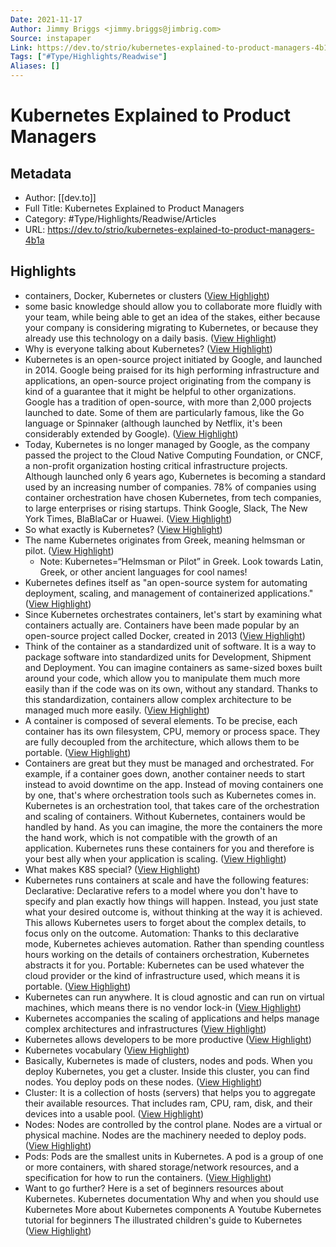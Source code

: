 ```yaml
---
Date: 2021-11-17
Author: Jimmy Briggs <jimmy.briggs@jimbrig.com>
Source: instapaper
Link: https://dev.to/strio/kubernetes-explained-to-product-managers-4b1a
Tags: ["#Type/Highlights/Readwise"]
Aliases: []
---
```

# Kubernetes Explained to Product Managers

## Metadata
- Author: [[dev.to]]
- Full Title: Kubernetes Explained to Product Managers
- Category: #Type/Highlights/Readwise/Articles
- URL: https://dev.to/strio/kubernetes-explained-to-product-managers-4b1a

## Highlights
- containers, Docker, Kubernetes or clusters ([View Highlight](https://instapaper.com/read/1354348908/14361539))
- some basic knowledge should allow you to collaborate more fluidly with your team, while being able to get an idea of the stakes, either because your company is considering migrating to Kubernetes, or because they already use this technology on a daily basis. ([View Highlight](https://instapaper.com/read/1354348908/14361542))
- Why is everyone talking about Kubernetes? ([View Highlight](https://instapaper.com/read/1354348908/14361545))
- Kubernetes is an open-source project initiated by Google, and launched in 2014. Google being praised for its high performing infrastructure and applications, an open-source project originating from the company is kind of a guarantee that it might be helpful to other organizations. Google has a tradition of open-source, with more than 2,000 projects launched to date. Some of them are particularly famous, like the Go language or Spinnaker (although launched by Netflix, it's been considerably extended by Google). ([View Highlight](https://instapaper.com/read/1354348908/14361549))
- Today, Kubernetes is no longer managed by Google, as the company passed the project to the Cloud Native Computing Foundation, or CNCF, a non-profit organization hosting critical infrastructure projects.
  Although launched only 6 years ago, Kubernetes is becoming a standard used by an increasing number of companies. 78% of companies using container orchestration have chosen Kubernetes, from tech companies, to large enterprises or rising startups. Think Google, Slack, The New York Times, BlaBlaCar or Huawei. ([View Highlight](https://instapaper.com/read/1354348908/14361552))
- So what exactly is Kubernetes? ([View Highlight](https://instapaper.com/read/1354348908/14361555))
- The name Kubernetes originates from Greek, meaning helmsman or pilot. ([View Highlight](https://instapaper.com/read/1354348908/14361566))
    - Note: Kubernetes=“Helmsman or Pilot” in Greek. Look towards Latin, Greek, or other ancient languages for cool names!
- Kubernetes defines itself as "an open-source system for automating deployment, scaling, and management of containerized applications." ([View Highlight](https://instapaper.com/read/1354348908/14361568))
- Since Kubernetes orchestrates containers, let's start by examining what containers actually are.
  Containers have been made popular by an open-source project called Docker, created in 2013 ([View Highlight](https://instapaper.com/read/1354348908/14361569))
- Think of the container as a standardized unit of software. It is a way to package software into standardized units for Development, Shipment and Deployment.
  You can imagine containers as same-sized boxes built around your code, which allow you to manipulate them much more easily than if the code was on its own, without any standard.
  Thanks to this standardization, containers allow complex architecture to be managed much more easily. ([View Highlight](https://instapaper.com/read/1354348908/14361570))
- A container is composed of several elements. To be precise, each container has its own filesystem, CPU, memory or process space. They are fully decoupled from the architecture, which allows them to be portable. ([View Highlight](https://instapaper.com/read/1354348908/14361571))
- Containers are great but they must be managed and orchestrated. For example, if a container goes down, another container needs to start instead to avoid downtime on the app.
  Instead of moving containers one by one, that's where orchestration tools such as Kubernetes comes in. Kubernetes is an orchestration tool, that takes care of the orchestration and scaling of containers. Without Kubernetes, containers would be handled by hand. As you can imagine, the more the containers the more the hand work, which is not compatible with the growth of an application.
  Kubernetes runs these containers for you and therefore is your best ally when your application is scaling. ([View Highlight](https://instapaper.com/read/1354348908/14361572))
- What makes K8S special? ([View Highlight](https://instapaper.com/read/1354348908/14361575))
- Kubernetes runs containers at scale and have the following features:
  Declarative: Declarative refers to a model where you don't have to specify and plan exactly how things will happen. Instead, you just state what your desired outcome is, without thinking at the way it is achieved. This allows Kubernetes users to forget about the complex details, to focus only on the outcome.
  Automation: Thanks to this declarative mode, Kubernetes achieves automation. Rather than spending countless hours working on the details of containers orchestration, Kubernetes abstracts it for you.
  Portable: Kubernetes can be used whatever the cloud provider or the kind of infrastructure used, which means it is portable. ([View Highlight](https://instapaper.com/read/1354348908/14361576))
- Kubernetes can run anywhere. It is cloud agnostic and can run on virtual machines, which means there is no vendor lock-in ([View Highlight](https://instapaper.com/read/1354348908/14361578))
- Kubernetes accompanies the scaling of applications and helps manage complex architectures and infrastructures ([View Highlight](https://instapaper.com/read/1354348908/14361580))
- Kubernetes allows developers to be more productive ([View Highlight](https://instapaper.com/read/1354348908/14361585))
- Kubernetes vocabulary ([View Highlight](https://instapaper.com/read/1354348908/14361587))
- Basically, Kubernetes is made of clusters, nodes and pods.
  When you deploy Kubernetes, you get a cluster.
  Inside this cluster, you can find nodes.
  You deploy pods on these nodes. ([View Highlight](https://instapaper.com/read/1354348908/14361589))
- Cluster: It is a collection of hosts (servers) that helps you to aggregate their available resources. That includes ram, CPU, ram, disk, and their devices into a usable pool. ([View Highlight](https://instapaper.com/read/1354348908/14361592))
- Nodes: Nodes are controlled by the control plane. Nodes are a virtual or physical machine. Nodes are the machinery needed to deploy pods. ([View Highlight](https://instapaper.com/read/1354348908/14361594))
- Pods: Pods are the smallest units in Kubernetes. A pod is a group of one or more containers, with shared storage/network resources, and a specification for how to run the containers. ([View Highlight](https://instapaper.com/read/1354348908/14361596))
- Want to go further? Here is a set of beginners resources about Kubernetes.
  Kubernetes documentation
  Why and when you should use Kubernetes
  More about Kubernetes components
  A Youtube Kubernetes tutorial for beginners
  The illustrated children's guide to Kubernetes ([View Highlight](https://instapaper.com/read/1354348908/14361598))
